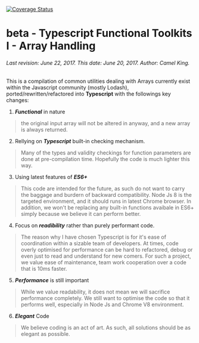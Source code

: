 [![Coverage Status](https://coveralls.io/repos/github/CamelKing/beta/badge.svg?branch=master)](https://coveralls.io/github/CamelKing/beta?branch=master)

# beta - Typescript Functional Toolkits I - Array Handling

###### Last revision: June 22, 2017.  This date: June 20, 2017.  Author: Camel King.

This is a compilation of common utilities dealing with Arrays currently exist within the Javascript community (mostly Lodash), ported/rewritten/refactored into **Typescript** with the followings key changes:

1. ***Functional*** in nature
> the original input array will not be altered in anyway, and a new array is always returned.

2. Rellying on ***Typescript*** built-in checking mechanism. 
> Many of the types and validity checkings for function parameters are done at pre-compilation time. Hopefully the code is much lighter this way.

3. Using latest features of ***ES6+*** 
> This code are intended for the future, as such do not want to carry the baggage and burdern of backward compatibility. Node Js 8 is the targeted environment, and it should runs in latest Chrome browser.
> In addition, we won't be replacing any built-in functions avaibale in ES6+ simply because we believe it can perform better.

4. Focus on ***readibility*** rather than purely performant code.
> The reason why I have chosen Typescript is for it's ease of coordination within a sizable team of developers. At times, code overly optimised for performance can be hard to refactored, debug or even just to read and understand for new comers. For such a project, we value ease of maintenance, team work cooperation over a code that is 10ms faster.

5. ***Performance*** is still important
> While we value readability, it does not mean we will sacrifice performance completely. We still want to optimise the code so that it performs well, especially in Node Js and Chrome V8 environment. 

6. ***Elegant*** Code
> We believe coding is an act of art. As such, all solutions should be as elegant as possible.
